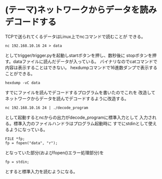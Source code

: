 (テーマ)ネットワークからデータを読みデコードする
================================================

TCPで送られてくるデータはLinux上でncコマンドで読むことが
できる。

    nc 192.168.10.16 24 > data

としてtrigger/trigger.pyを起動しstartボタンを押し、数秒後に
stopボタンを押す。dataファイルに読んだデータが入っている。
バイナリなのでcatコマンドで内容は表示することはできない。
hexdumpコマンドで16進数ダンプで表示することができる。

    hexdump -vC data

すでにファイルを読んでデコードするプログラムを書いたのでこれを
改造してネットワークからデータを読んでデコードするように改造する。

    nc 192.168.10.16 24 | ./decode_program

として起動するとncからの出力がdecode_programに標準入力として
入力される。標準入力のファイルハンドラはプログラム起動時に
すでにstdinとして使えるようになっている。

    FILE *fp;
    fp = fopen("data", "r");

となっていた部分(およびfopen()エラー処理部分)を

    fp = stdin;

とすると標準入力を読むようになる。

